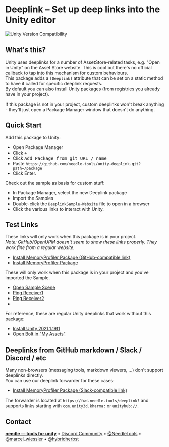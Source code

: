 # Deeplink – Set up deep links into the Unity editor

![Unity Version Compatibility](https://img.shields.io/badge/Unity-2019.4%20%E2%80%94%202021.2-brightgreen) 

## What's this?

Unity uses deeplinks for a number of AssetStore-related tasks, e.g. "Open in Unity" on the Asset Store website. This is cool but there's no official callback to tap into this mechanism for custom behaviours.  
This package adds a `[Deeplink]` attribute that can be set on a static method to have it called for specific deeplink requests.  
By default you can also install Unity packages (from registries you already have in your project).  

If this package is not in your project, custom deeplinks won't break anything - they'll just open a Package Manager window that doesn't do anything.

## Quick Start

Add this package to Unity:  

- Open Package Manager
- Click <kbd>+</kbd>
- Click <kbd>Add Package from git URL / name</kbd>
- Paste `https://github.com/needle-tools/unity-deeplink.git?path=/package`
- Click Enter.

Check out the sample as basis for custom stuff:  

- In Package Manager, select the new Deeplink package
- Import the Samples
- Double-click the `DeeplinkSample-Website` file to open in a browser
- Click the various links to interact with Unity.

## Test Links

These links will only work when this package is in your project.  
_Note: GitHub/OpenUPM doesn't seem to show these links properly. They work fine from a regular website._

- [Install MemoryProfiler Package (GitHub-compatible link)](https://fwd.needle.tools/deeplink?com.unity3d.kharma:install-package/com.unity.memoryprofiler)  
- [Install MemoryProfiler Package](com.unity3d.kharma:install-package/com.unity.memoryprofiler)  

These will only work when this package is in your project and you've imported the Sample.

- [Open Sample Scene](url://com.unity3d.kharma:open-scene/DeepLinkSample)  
- [Ping Receiver1](com.unity3d.kharma:selected-sample/Receiver1)  
- [Ping Receiver2](com.unity3d.kharma:selected-sample/Receiver1)  
- 
For reference, these are regular Unity deeplinks that work without this package:  

- [Install Unity 2021.1.19f1](unityhub://2021.1.19f1/5f5eb8bbdc25)
- [Open Bolt in "My Assets"](com.unity3d.kharma:content/163802)

## Deeplinks from GitHub markdown / Slack / Discord / etc

Many non-browsers (messaging tools, markdown viewers, ...) don't support deeplinks directly.  
You can use our deeplink forwarder for these cases: 

- [Install MemoryProfiler Package (Slack-compatible link)](https://fwd.needle.tools/deeplink?com.unity3d.kharma:install-package/com.unity.memoryprofiler)  

The forwarder is located at `https://fwd.needle.tools/deeplink?` and supports links starting with `com.unity3d.kharma:` or `unityhub://`.

## Contact
<b>[needle — tools for unity](https://needle.tools)</b> • 
[Discord Community](https://discord.gg/UHwvwjs9Vp) • 
[@NeedleTools](https://twitter.com/NeedleTools) • 
[@marcel_wiessler](https://twitter.com/marcel_wiessler) • 
[@hybridherbst](https://twitter.com/hybridherbst)
